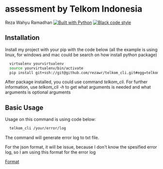 
# assessment by Telkom Indonesia

Reza Wahyu Ramadhan
[![Built with Python](https://img.shields.io/badge/built%20with-python-ff69b4.svg?logo=cookiecutter)](https://github.com/karec/cookiecutter-flask-restful)
[![Black code style](https://img.shields.io/badge/code%20style-black-000000.svg)](https://github.com/ambv/black)


## Installation

Install my project with your pip with the code below (all the example is using linux, for windows and mac could be search on how install python package)

```bash
  virtualenv yourvirtualenv
  source yourvirtualenv/bin/activate
  pip install git+ssh://git@github.com/rezawr/telkom_cli.git#egg=telkom_cli
```

After package installed, you could use command *telkom_cli*. For further information, use *telkom_cli -h* to get what arguments is needed and what arguments is optional arguments


## Basic Usage

Usage on this command is using code below:

```bash
  telkom_cli /your/error/log
```

The command will generate error log to txt file. 

For the json format, it will be issue, because I don't know the spesified error log, so I am using this format for the error log

[Format](https://drive.google.com/file/d/1q0h36UKFrcvHWGfPChm0M8tKqXOL5V6M/view?usp=sharing)


